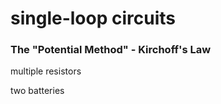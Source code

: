 # single-loop circuits

### The "Potential Method" - Kirchoff's Law



multiple resistors

two batteries

